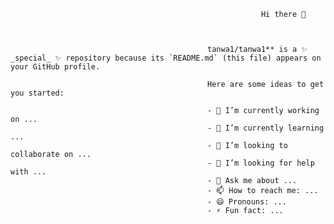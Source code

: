 															Hi there 👋
																			
												
									
												tanwa1/tanwa1** is a ✨ _special_ ✨ repository because its `README.md` (this file) appears on your GitHub profile.
												
												Here are some ideas to get you started:
												
												- 🔭 I’m currently working on ...
												- 🌱 I’m currently learning ...
												- 👯 I’m looking to collaborate on ...
												- 🤔 I’m looking for help with ...
												- 💬 Ask me about ...
												- 📫 How to reach me: ...
												- 😄 Pronouns: ...
												- ⚡ Fun fact: ...
										
